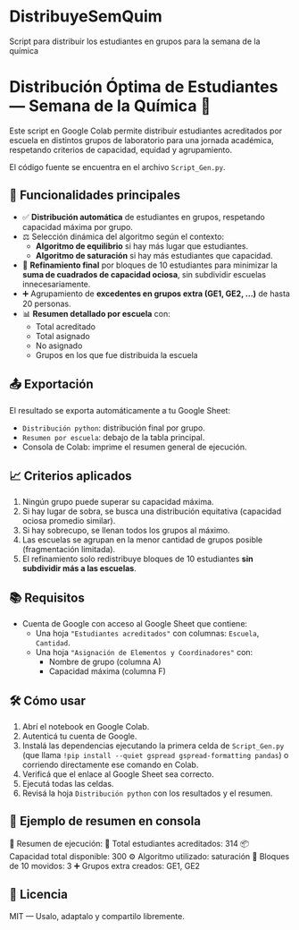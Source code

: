 # DistribuyeSemQuim
Script para distribuir los estudiantes en grupos para la semana de la química
# Distribución Óptima de Estudiantes — Semana de la Química 🧪

Este script en Google Colab permite distribuir estudiantes acreditados por escuela en distintos grupos de laboratorio para una jornada académica, respetando criterios de capacidad, equidad y agrupamiento.

El código fuente se encuentra en el archivo `Script_Gen.py`.

## 🚀 Funcionalidades principales

- ✅ **Distribución automática** de estudiantes en grupos, respetando capacidad máxima por grupo.
- ⚖️ Selección dinámica del algoritmo según el contexto:
  - **Algoritmo de equilibrio** si hay más lugar que estudiantes.
  - **Algoritmo de saturación** si hay más estudiantes que capacidad.
- 🔁 **Refinamiento final** por bloques de 10 estudiantes para minimizar la **suma de cuadrados de capacidad ociosa**, sin subdividir escuelas innecesariamente.
- ➕ Agrupamiento de **excedentes en grupos extra (GE1, GE2, …)** de hasta 20 personas.
- 📊 **Resumen detallado por escuela** con:
  - Total acreditado
  - Total asignado
  - No asignado
  - Grupos en los que fue distribuida la escuela

## 📤 Exportación

El resultado se exporta automáticamente a tu Google Sheet:

- `Distribución python`: distribución final por grupo.
- `Resumen por escuela`: debajo de la tabla principal.
- Consola de Colab: imprime el resumen general de ejecución.

## 📈 Criterios aplicados

1. Ningún grupo puede superar su capacidad máxima.
2. Si hay lugar de sobra, se busca una distribución equitativa (capacidad ociosa promedio similar).
3. Si hay sobrecupo, se llenan todos los grupos al máximo.
4. Las escuelas se agrupan en la menor cantidad de grupos posible (fragmentación limitada).
5. El refinamiento solo redistribuye bloques de 10 estudiantes **sin subdividir más a las escuelas**.

## 📚 Requisitos

- Cuenta de Google con acceso al Google Sheet que contiene:
  - Una hoja `"Estudiantes acreditados"` con columnas: `Escuela`, `Cantidad`.
  - Una hoja `"Asignación de Elementos y Coordinadores"` con:
    - Nombre de grupo (columna A)
    - Capacidad máxima (columna F)

## 🛠 Cómo usar

1. Abrí el notebook en Google Colab.
2. Autenticá tu cuenta de Google.
3. Instalá las dependencias ejecutando la primera celda de `Script_Gen.py` (que llama `!pip install --quiet gspread gspread-formatting pandas`) o corriendo directamente ese comando en Colab.
4. Verificá que el enlace al Google Sheet sea correcto.
5. Ejecutá todas las celdas.
6. Revisá la hoja `Distribución python` con los resultados y el resumen.

## 🧾 Ejemplo de resumen en consola

🧾 Resumen de ejecución:
🔢 Total estudiantes acreditados: 314
📦 Capacidad total disponible: 300
⚙️ Algoritmo utilizado: saturación
🔁 Bloques de 10 movidos: 3
➕ Grupos extra creados: GE1, GE2


## 📜 Licencia

MIT — Usalo, adaptalo y compartilo libremente.
